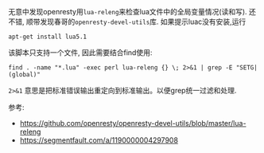 无意中发现openresty用`lua-releng`来检查lua文件中的全局变量情况(读和写). 还不错, 顺带发现春哥的`openresty-devel-utils`库.
如果提示luac没有安装,运行
```
apt-get install lua5.1
```
该脚本只支持一个文件, 因此需要结合find使用:
```
find . -name "*.lua" -exec perl lua-releng {} \; 2>&1 | grep -E "SETG|(global)"
```
`2>&1` 意思是把标准错误输出重定向到标准输出。以便grep统一过滤和处理.

参考:
- https://github.com/openresty/openresty-devel-utils/blob/master/lua-releng
- https://segmentfault.com/a/1190000004297908
